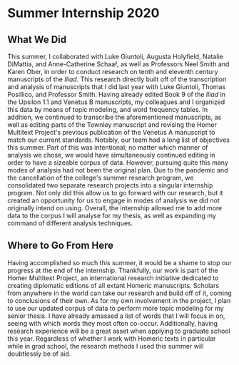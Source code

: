 # Summer Internship 2020

## What We Did

This summer, I collaborated with Luke Giuntoli, Augusta Holyfield, Natalie DiMattia, and Anne-Catherine Schaaf, as well as Professors Neel Smith and Karen Ober, in order to conduct research on tenth and eleventh century manuscripts of the _Iliad_. This research directly built off of the transcription and analysis of manuscripts that I did last year with Luke Giuntoli, Thomas Posillico, and Professor Smith. Having already edited Book 9 of the _Iliad_ in the Upsilon 1.1 and Venetus B manuscripts, my colleagues and I organized this data by means of topic modeling, and word frequency tables. In addition, we continued to transcribe the aforementioned manuscripts, as well as editing parts of the Townley manuscript and revising the Homer Multitext Project's previous publication of the Venetus A manuscript to match our current standards. Notably, our team had a long list of objectives this summer. Part of this was intentional; no matter which manner of analysis we chose, we would have simultaneously continued editing in order to have a sizeable corpus of data. However, pursuing quite this many modes of analysis had not been the original plan. Due to the pandemic and the cancellation of the college's summer research program, we consolidated two separate research projects into a singular internship program. Not only did this allow us to go forward with our research, but it created an opportunity for us to engage in modes of analysis we did not originally intend on using. Overall, the internship allowed me to add more data to the corpus I will analyse for my thesis, as well as expanding my command of different analysis techniques.

## Where to Go From Here

Having accomplished so much this summer, it would be a shame to stop our progress at the end of the internship. Thankfully, our work is part of the Homer Multitext Project, an international research initiative dedicated to creating diplomatic editions of all extant Homeric manuscripts. Scholars from anywhere in the world can take our research and build off of it, coming to conclusions of their own. As for my own involvement in the project, I plan to use our updated corpus of data to perform more topic modeling for my senior thesis. I have already amassed a list of words that I will focus in on, seeing with which words they most often co-occur. Additionally, having research experience will be a great asset when applying to graduate school this year. Regardless of whether I work with Homeric texts in particular while in grad school, the research methods I used this summer will doubtlessly be of aid. 
